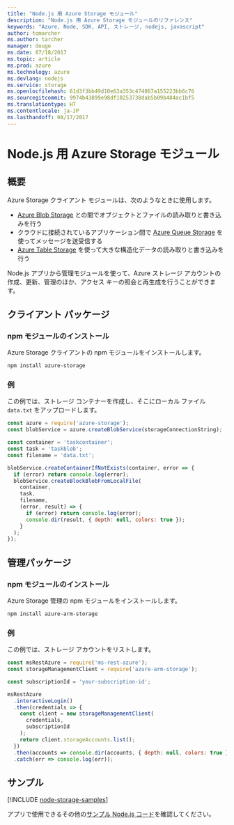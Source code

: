```yaml
---
title: "Node.js 用 Azure Storage モジュール"
description: "Node.js 用 Azure Storage モジュールのリファレンス"
keywords: "Azure, Node, SDK, API, ストレージ, nodejs, javascript"
author: tomarcher
ms.author: tarcher
manager: douge
ms.date: 07/18/2017
ms.topic: article
ms.prod: azure
ms.technology: azure
ms.devlang: nodejs
ms.service: storage
ms.openlocfilehash: 61d3f3bb49d10e63a353c474067a155223bb6c76
ms.sourcegitcommit: 9974b43899e98df10253738dab5b09b484ac1bf5
ms.translationtype: HT
ms.contentlocale: ja-JP
ms.lasthandoff: 08/17/2017
---
```

# <a name="azure-storage-modules-for-nodejs"></a>Node.js 用 Azure Storage モジュール

## <a name="overview"></a>概要

Azure Storage クライアント モジュールは、次のようなときに使用します。

- [Azure Blob Storage](https://docs.microsoft.com/azure/storage/storage-nodejs-how-to-use-blob-storage) との間でオブジェクトとファイルの読み取りと書き込みを行う
- クラウドに接続されているアプリケーション間で [Azure Queue Storage](https://docs.microsoft.com/azure/storage/storage-nodejs-how-to-use-queues) を使ってメッセージを送受信する
- [Azure Table Storage](https://docs.microsoft.com/azure/storage/storage-nodejs-how-to-use-table-storage) を使って大きな構造化データの読み取りと書き込みを行う

Node.js アプリから管理モジュールを使って、Azure ストレージ アカウントの作成、更新、管理のほか、アクセス キーの照会と再生成を行うことができます。

## <a name="client-package"></a>クライアント パッケージ

### <a name="install-the-npm-module"></a>npm モジュールのインストール

Azure Storage クライアントの npm モジュールをインストールします。

```bash
npm install azure-storage
```

### <a name="example"></a>例

この例では、ストレージ コンテナーを作成し、そこにローカル ファイル `data.txt` をアップロードします。

```javascript
const azure = require('azure-storage');
const blobService = azure.createBlobService(storageConnectionString);

const container = 'taskcontainer';
const task = 'taskblob';
const filename = 'data.txt';

blobService.createContainerIfNotExists(container, error => {
  if (error) return console.log(error);
  blobService.createBlockBlobFromLocalFile(
    container,
    task,
    filename,
    (error, result) => {
      if (error) return console.log(error);
      console.dir(result, { depth: null, colors: true });
    }
  );
});
```

## <a name="management-package"></a>管理パッケージ

### <a name="install-the-npm-module"></a>npm モジュールのインストール 

Azure Storage 管理の npm モジュールをインストールします。

```bash
npm install azure-arm-storage
```

### <a name="example"></a>例

この例では、ストレージ アカウントをリストします。

```javascript
const msRestAzure = require('ms-rest-azure');
const storageManagementClient = require('azure-arm-storage');

const subscriptionId = 'your-subscription-id';

msRestAzure
  .interactiveLogin()
  .then(credentials => {
    const client = new storageManagementClient(
      credentials,
      subscriptionId
    );
    return client.storageAccounts.list();
  })
  .then(accounts => console.dir(accounts, { depth: null, colors: true }))
  .catch(err => console.log(err));
```

## <a name="samples"></a>サンプル

[!INCLUDE [node-storage-samples](../docs-ref-conceptual/includes/storage-samples.md)]

アプリで使用できるその他の[サンプル Node.js コード](https://azure.microsoft.com/resources/samples/?platform=nodejs)を確認してください。
